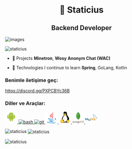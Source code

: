 <h1 align="center">👋 Staticius</h1>
<h2 align="center">Backend Developer</h2>

![images](https://github.com/user-attachments/assets/64fd3129-2793-4fa2-9521-a57ba3a6d513)



<p align="left"> <img src="https://komarev.com/ghpvc/?username=staticius&label=Profil%20Görüntülemeleri&color=0e75b6&style=flat&locale=tr" alt="staticius" /> </p>

- 🔭 Projects **Minetron**, **Wosy Anonym Chat (WAC)**

- 🌱 Technologies I continue to learn **Spring**, GoLang, Kotlin

<h3 align="left">Benimle iletişime geç:</h3>
<p align="left">

https://discord.gg/PXPCBYc36B
 
</p>

<h3 align="left">Diller ve Araçlar:</h3>
<p align="left"> 
<a href="https://developer.android.com" target="_blank" rel="noreferrer"> 
<img src="https://raw.githubusercontent.com/devicons/devicon/master/icons/android/android-original-wordmark.svg" alt="android" width="40" height="40"/> 
</a> 
<a href="https://www.gnu.org/software/bash/" target="_blank" rel="noreferrer"> 
<img src="https://www.vectorlogo.zone/logos/gnu_bash/gnu_bash-icon.svg" alt="bash" width="40" height="40"/>
 </a> 
<a href="https://git-scm.com/" target="_blank" rel="noreferrer"> 
<img src="https://www.vectorlogo.zone/logos/git-scm/git-scm-icon.svg" alt="git" width="40" height="40"/>
 </a> 
<a href="https://www.java.com" target="_blank" rel="noreferrer">
 <img src="https://raw.githubusercontent.com/devicons/devicon/master/icons/java/java-original.svg" alt="java" width="40" height="40"/> 
</a> 
<a href="https://www.linux.org/" target="_blank" rel="noreferrer"> 
<img src="https://raw.githubusercontent.com/devicons/devicon/master/icons/linux/linux-original.svg" alt="linux" width="40" height="40"/> 
</a> 
<a href="https://www.mongodb.com/" target="_blank" rel="noreferrer"> 
<img src="https://raw.githubusercontent.com/devicons/devicon/master/icons/mongodb/mongodb-original-wordmark.svg" alt="mongodb" width="40" height="40"/> 
</a> 
<a href="https://www.mysql.com/" target="_blank" rel="noreferrer"> 
<img src="https://raw.githubusercontent.com/devicons/devicon/master/icons/mysql/mysql-original-wordmark.svg" alt="mysql" width="40" height="40"/> 
</a> 
</p>

<p><img align="left" src="https://github-readme-stats.vercel.app/api/top-langs?username=staticius&show_icons=true&locale=tr&layout=compact" alt="staticius" /></p>

<p>&nbsp;<img align="center" src="https://github-readme-stats.vercel.app/api?username=staticius&show_icons=true&locale=tr" alt="staticius" /></p>

<p><img align="center" src="https://github-readme-streak-stats.herokuapp.com/?user=staticius&show_icons=true&locale=tr" alt="staticius" /></p>
